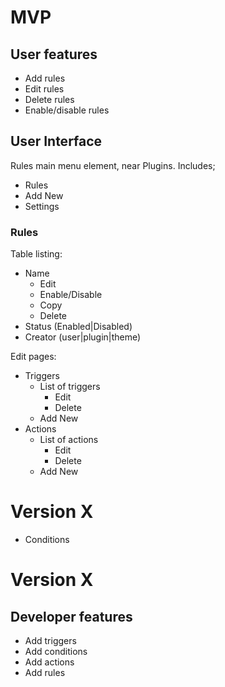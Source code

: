 # MVP

## User features
* Add rules
* Edit rules
* Delete rules
* Enable/disable rules

## User Interface
Rules main menu element, near Plugins. Includes;
* Rules
* Add New
* Settings

### Rules
Table listing:
* Name
   * Edit
  * Enable/Disable
  * Copy
  * Delete
* Status (Enabled|Disabled)
* Creator (user|plugin|theme)

Edit pages:
* Triggers
  * List of triggers
    * Edit
    * Delete
  * Add New
* Actions
  * List of actions
    * Edit
    * Delete
  * Add New


# Version X
* Conditions

# Version X

## Developer features
* Add triggers
* Add conditions
* Add actions
* Add rules
